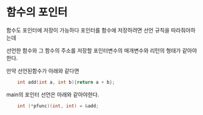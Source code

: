 # 함수의 포인터

함수도 포인터에 저장이 가능하다 포인터를 함수에 저장하려면 선언 규칙을 따라줘야하는데

선언한 함수와 그 함수의 주소를 저장할 포인터변수의 매개변수와 리턴의 형태가 같아야 한다.

만약 선언된함수가 아래와 같다면
```c
    int add(int a, int b){return a + b};
```
main의 포인터 선언은 아래와 같아야한다.
```c
    int (*pfunc)(int, int) = &add;
```
